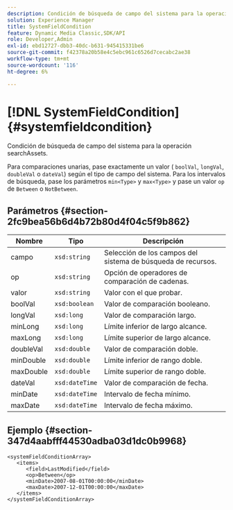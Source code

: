 ```yaml
---
description: Condición de búsqueda de campo del sistema para la operación searchAssets.
solution: Experience Manager
title: SystemFieldCondition
feature: Dynamic Media Classic,SDK/API
role: Developer,Admin
exl-id: ebd12727-dbb3-40dc-b631-945415331be6
source-git-commit: f42378a20b58e4c5ebc961c6526d7cecabc2ae38
workflow-type: tm+mt
source-wordcount: '116'
ht-degree: 6%

---
```


# [!DNL SystemFieldCondition]{#systemfieldcondition}

Condición de búsqueda de campo del sistema para la operación searchAssets.

Para comparaciones unarias, pase exactamente un valor ( `boolVal`, `longVal`, `doubleVal` o `dateVal`) según el tipo de campo del sistema. Para los intervalos de búsqueda, pase los parámetros `min<Type>` y `max<Type>` y pase un valor `op` de `Between` o `NotBetween`.

## Parámetros {#section-2fc9bea56b6d4b72b80d4f04c5f9b862}

| Nombre | Tipo | Descripción |
|---|---|---|
| campo | `xsd:string` | Selección de los campos del sistema de búsqueda de recursos. |
| op | `xsd:string` | Opción de operadores de comparación de cadenas. |
| valor | `xsd:string` | Valor con el que probar. |
| boolVal | `xsd:boolean` | Valor de comparación booleano. |
| longVal | `xsd:long` | Valor de comparación largo. |
| minLong | `xsd:long` | Límite inferior de largo alcance. |
| maxLong | `xsd:long` | Límite superior de largo alcance. |
| doubleVal | `xsd:double` | Valor de comparación doble. |
| minDouble | `xsd:double` | Límite inferior de rango doble. |
| maxDouble | `xsd:double` | Límite superior de rango doble. |
| dateVal | `xsd:dateTime` | Valor de comparación de fecha. |
| minDate | `xsd:dateTime` | Intervalo de fecha mínimo. |
| maxDate | `xsd:dateTime` | Intervalo de fecha máximo. |

## Ejemplo {#section-347d4aabfff44530adba03d1dc0b9968}

```
<systemFieldConditionArray>
   <items>
      <field>LastModified</field>
      <op>Between</op>
      <minDate>2007-08-01T00:00:00</minDate>
      <maxDate>2007-12-01T00:00:00</maxDate>
   </items>
</systemFieldConditionArray>
```
